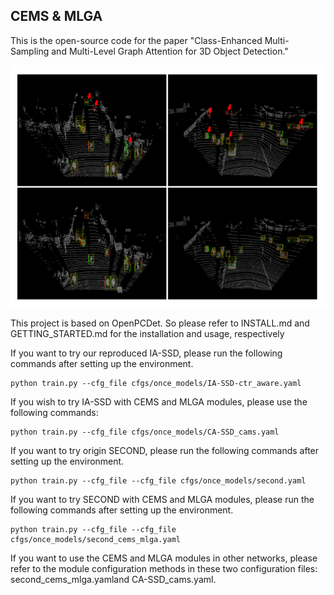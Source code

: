 ## CEMS & MLGA

This is the open-source code for the paper "Class-Enhanced Multi-Sampling and Multi-Level Graph Attention for 3D Object Detection."

![img.png](img.png)

This project is based on OpenPCDet. So please refer to INSTALL.md and GETTING_STARTED.md for the installation and usage, respectively



If you want to try our reproduced IA-SSD, please run the following commands after setting up the environment.
```
python train.py --cfg_file cfgs/once_models/IA-SSD-ctr_aware.yaml 
```
If you wish to try IA-SSD with CEMS and MLGA modules, please use the following commands:
```
python train.py --cfg_file cfgs/once_models/CA-SSD_cams.yaml 
```

[//]: # (The voxel-based code is currently being integrated into the unified project, as it was adapted from the SAFDNet open-source implementation. Please stay tuned for updates.)

If you want to try origin SECOND, please run the following commands after setting up the environment.
```
python train.py --cfg_file --cfg_file cfgs/once_models/second.yaml 
```

If you want to try SECOND with CEMS and MLGA modules, please run the following commands after setting up the environment.
```
python train.py --cfg_file --cfg_file cfgs/once_models/second_cems_mlga.yaml 
```

If you want to use the CEMS and MLGA modules in other networks, please refer to the module configuration methods in these two configuration files: second_cems_mlga.yamland CA-SSD_cams.yaml.

